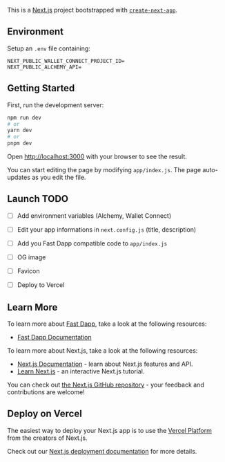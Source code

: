 This is a [Next.js](https://nextjs.org/) project bootstrapped with [`create-next-app`](https://github.com/vercel/next.js/tree/canary/packages/create-next-app).

## Environment

Setup an `.env` file containing:

```
NEXT_PUBLIC_WALLET_CONNECT_PROJECT_ID=
NEXT_PUBLIC_ALCHEMY_API=
```

## Getting Started

First, run the development server:

```bash
npm run dev
# or
yarn dev
# or
pnpm dev
```

Open [http://localhost:3000](http://localhost:3000) with your browser to see the result.

You can start editing the page by modifying `app/index.js`. The page auto-updates as you edit the file.

## Launch TODO

- [ ] Add environment variables (Alchemy, Wallet Connect)
- [ ] Edit your app informations in `next.config.js` (title, description)
- [ ] Add you Fast Dapp compatible code to `app/index.js`
- [ ] OG image
- [ ] Favicon
- [ ] Deploy to Vercel 


## Learn More

To learn more about [Fast Dapp](https://fastdapp.xyz), take a look at the following resources:

- [Fast Dapp Documentation](https://docs.fastdapp.xyz)

To learn more about Next.js, take a look at the following resources:

- [Next.js Documentation](https://nextjs.org/docs) - learn about Next.js features and API.
- [Learn Next.js](https://nextjs.org/learn) - an interactive Next.js tutorial.

You can check out [the Next.js GitHub repository](https://github.com/vercel/next.js/) - your feedback and contributions are welcome!

## Deploy on Vercel

The easiest way to deploy your Next.js app is to use the [Vercel Platform](https://vercel.com/new?utm_medium=default-template&filter=next.js&utm_source=create-next-app&utm_campaign=create-next-app-readme) from the creators of Next.js.

Check out our [Next.js deployment documentation](https://nextjs.org/docs/deployment) for more details.


